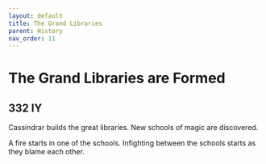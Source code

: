 ```yaml
---
layout: default
title: The Grand Libraries
parent: History
nav_order: 11
---
```


# The Grand Libraries are Formed

## 332 IY

Cassindrar builds the great libraries. New schools of magic are discovered.

A fire starts in one of the schools. Infighting between the schools starts as they blame each other.

